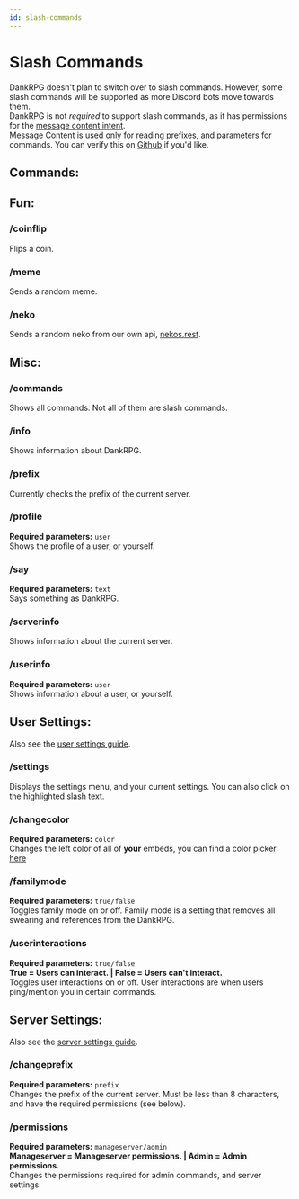 ```yaml
---
id: slash-commands
---
```


# Slash Commands
DankRPG doesn't plan to switch over to slash commands. However, some slash commands will be supported as more Discord bots move towards them. <br />
DankRPG is not *required* to support slash commands, as it has permissions for the [message content intent](https://support-dev.discord.com/hc/en-us/articles/4404772028055).<br /> Message Content is used only for reading prefixes, and parameters for commands. You can verify this on [Github](https://github.com/Snoozeds/DankRPG) if you'd like.

## Commands:

## Fun:

### /coinflip
Flips a coin.

### /meme
Sends a random meme.

### /neko
Sends a random neko from our own api, [nekos.rest](https://nekos.rest).

## Misc:

### /commands
Shows all commands. Not all of them are slash commands.

### /info
Shows information about DankRPG.

### /prefix
Currently checks the prefix of the current server.

### /profile
**Required parameters:** `user` <br />
Shows the profile of a user, or yourself.

### /say
**Required parameters:** `text` <br />
Says something as DankRPG.

### /serverinfo
Shows information about the current server.

### /userinfo
**Required parameters:** `user` <br />
Shows information about a user, or yourself.

## User Settings:
Also see the [user settings guide](https://dankrpg.xyz/docs/The-Basics/user-settings).

### /settings
Displays the settings menu, and your current settings. You can also click on the highlighted slash text.

### /changecolor
**Required parameters:** `color` <br />
Changes the left color of all of **your** embeds, you can find a color picker [here](https://colorpicker.me)

### /familymode
**Required parameters:** `true/false` <br />
Toggles family mode on or off. Family mode is a setting that removes all swearing and references from the DankRPG.

### /userinteractions
**Required parameters:** `true/false` <br />
**True = Users can interact. | False = Users can't interact.** <br />
Toggles user interactions on or off. User interactions are when users ping/mention you in certain commands.

## Server Settings:
Also see the [server settings guide](https://dankrpg.xyz/docs/The-Basics/server-settings).

### /changeprefix
**Required parameters:** `prefix` <br />
Changes the prefix of the current server. Must be less than 8 characters, and have the required permissions (see below).

### /permissions
**Required parameters:** `manageserver/admin` <br />
**Manageserver = Manageserver permissions. | Admin = Admin permissions.** <br />
Changes the permissions required for admin commands, and server settings.